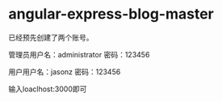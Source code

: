 # angular-express-blog-master
已经预先创建了两个账号。

管理员用户名：administrator
密码：123456

用户用户名：jasonz
密码：123456

输入loaclhost:3000即可
